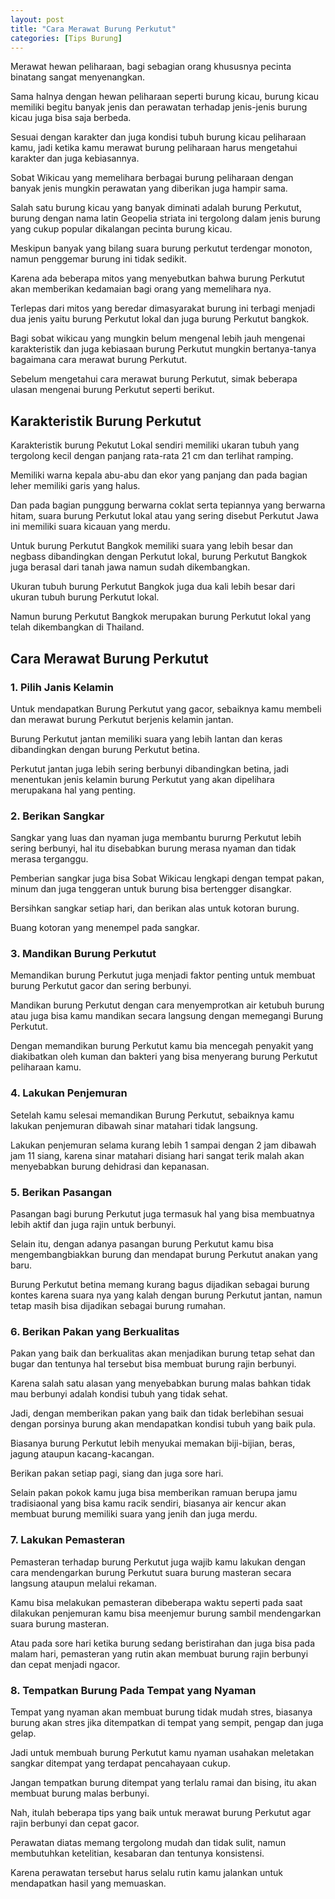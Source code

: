 ```yaml
---
layout: post
title: "Cara Merawat Burung Perkutut"
categories: [Tips Burung]
---
```


Merawat hewan peliharaan, bagi sebagian orang khususnya pecinta binatang sangat menyenangkan.

Sama halnya dengan hewan peliharaan seperti burung kicau, burung kicau memiliki begitu banyak jenis dan perawatan terhadap jenis-jenis burung kicau juga bisa saja berbeda.

Sesuai dengan karakter dan juga kondisi tubuh burung kicau peliharaan kamu, jadi ketika kamu merawat burung peliharaan harus mengetahui karakter dan juga kebiasannya.

Sobat Wikicau yang memelihara berbagai burung peliharaan dengan banyak jenis mungkin perawatan yang diberikan juga hampir sama.

Salah satu burung kicau yang banyak diminati adalah burung Perkutut, burung dengan nama latin Geopelia striata ini tergolong dalam jenis burung yang cukup popular dikalangan pecinta burung kicau.

Meskipun banyak yang bilang suara burung perkutut terdengar monoton, namun penggemar burung ini tidak sedikit.

Karena ada beberapa mitos yang menyebutkan bahwa burung Perkutut akan memberikan kedamaian bagi orang yang memelihara nya.

Terlepas dari mitos yang beredar dimasyarakat burung ini terbagi menjadi dua jenis yaitu burung Perkutut lokal dan juga burung Perkutut bangkok.

Bagi sobat wikicau yang mungkin belum mengenal lebih jauh mengenai karakteristik dan juga kebiasaan burung Perkutut mungkin bertanya-tanya bagaimana cara merawat burung Perkutut.

Sebelum mengetahui cara merawat burung Perkutut, simak beberapa ulasan mengenai burung Perkutut seperti berikut.

## Karakteristik Burung Perkutut

Karakteristik burung Pekutut Lokal sendiri memiliki ukaran tubuh yang tergolong kecil dengan panjang rata-rata 21 cm dan terlihat ramping.

Memiliki warna kepala abu-abu dan ekor yang panjang dan pada bagian leher memiliki garis yang halus.

Dan pada bagian punggung berwarna coklat serta tepiannya yang berwarna hitam, suara burung Perkutut lokal atau yang sering disebut Perkutut Jawa ini memiliki suara kicauan yang merdu.

Untuk burung Perkutut Bangkok memiliki suara yang lebih besar dan negbass dibandingkan dengan Perkutut lokal, burung Perkutut Bangkok juga berasal dari tanah jawa namun sudah dikembangkan.

Ukuran tubuh burung Perkutut Bangkok juga dua kali lebih besar dari ukuran tubuh burung Perkutut lokal.

Namun burung Perkutut Bangkok merupakan burung Perkutut lokal yang telah dikembangkan di Thailand.

## Cara Merawat Burung Perkutut

### 1. Pilih Janis Kelamin

Untuk mendapatkan Burung Perkutut yang gacor, sebaiknya kamu membeli dan merawat burung Perkutut berjenis kelamin jantan.

Burung Perkutut jantan memiliki suara yang lebih lantan dan keras dibandingkan dengan burung Perkutut betina.

Perkutut jantan juga lebih sering berbunyi dibandingkan betina, jadi menentukan jenis kelamin burung Perkutut yang akan dipelihara merupakana hal yang penting.

### 2. Berikan Sangkar

Sangkar yang luas dan nyaman juga membantu bururng Perkutut lebih sering berbunyi, hal itu disebabkan burung merasa nyaman dan tidak merasa terganggu.

Pemberian sangkar juga bisa Sobat Wikicau lengkapi dengan tempat pakan, minum dan juga tenggeran untuk burung bisa bertengger disangkar.

Bersihkan sangkar setiap hari, dan berikan alas untuk kotoran burung.

Buang kotoran yang menempel pada sangkar.

### 3. Mandikan Burung Perkutut

Memandikan burung Perkutut juga menjadi faktor penting untuk membuat burung Perkutut gacor dan sering berbunyi.

Mandikan burung Perkutut dengan cara menyemprotkan air ketubuh burung atau juga bisa kamu mandikan secara langsung dengan memegangi Burung Perkutut.

Dengan memandikan burung Perkutut kamu bia mencegah penyakit yang diakibatkan oleh kuman dan bakteri yang bisa menyerang burung Perkutut peliharaan kamu.

### 4. Lakukan Penjemuran

Setelah kamu selesai memandikan Burung Perkutut, sebaiknya kamu lakukan penjemuran dibawah sinar matahari tidak langsung.

Lakukan penjemuran selama kurang lebih 1 sampai dengan 2 jam dibawah jam 11 siang, karena sinar matahari disiang hari sangat terik malah akan menyebabkan burung dehidrasi dan kepanasan.

### 5. Berikan Pasangan

Pasangan bagi burung Perkutut juga termasuk hal yang bisa membuatnya lebih aktif dan juga rajin untuk berbunyi.

Selain itu, dengan adanya pasangan burung Perkutut kamu bisa mengembangbiakkan burung dan mendapat burung Perkutut anakan yang baru.

Burung Perkutut betina memang kurang bagus dijadikan sebagai burung kontes karena suara nya yang kalah dengan burung Perkutut jantan, namun tetap masih bisa dijadikan sebagai burung rumahan.

### 6. Berikan Pakan yang Berkualitas

Pakan yang baik dan berkualitas akan menjadikan burung tetap sehat dan bugar dan tentunya hal tersebut bisa membuat burung rajin berbunyi.

Karena salah satu alasan yang menyebabkan burung malas bahkan tidak mau berbunyi adalah kondisi tubuh yang tidak sehat.

Jadi, dengan memberikan pakan yang baik dan tidak berlebihan sesuai dengan porsinya burung akan mendapatkan kondisi tubuh yang baik pula.

Biasanya burung Perkutut lebih menyukai memakan biji-bijian, beras, jagung ataupun kacang-kacangan.

Berikan pakan setiap pagi, siang dan juga sore hari.

Selain pakan pokok kamu juga bisa memberikan ramuan berupa jamu tradisiaonal yang bisa kamu racik sendiri, biasanya air kencur akan membuat burung memiliki suara yang jenih dan juga merdu.

### 7. Lakukan Pemasteran

Pemasteran terhadap burung Perkutut juga wajib kamu lakukan dengan cara mendengarkan burung Perkutut suara burung masteran secara langsung ataupun melalui rekaman.

Kamu bisa melakukan pemasteran dibeberapa waktu seperti pada saat dilakukan penjemuran kamu bisa meenjemur burung sambil mendengarkan suara burung masteran.

Atau pada sore hari ketika burung sedang beristirahan dan juga bisa pada malam hari, pemasteran yang rutin akan membuat burung rajin berbunyi dan cepat menjadi ngacor.

### 8. Tempatkan Burung Pada Tempat yang Nyaman

Tempat yang nyaman akan membuat burung tidak mudah stres, biasanya burung akan stres jika ditempatkan di tempat yang sempit, pengap dan juga gelap.

Jadi untuk membuah burung Perkutut kamu nyaman usahakan meletakan sangkar ditempat yang terdapat pencahayaan cukup.

Jangan tempatkan burung ditempat yang terlalu ramai dan bising, itu akan membuat burung malas berbunyi.

Nah, itulah beberapa tips yang baik untuk merawat burung Perkutut agar rajin berbunyi dan cepat gacor.

Perawatan diatas memang tergolong mudah dan tidak sulit, namun membutuhkan ketelitian, kesabaran dan tentunya konsistensi.

Karena perawatan tersebut harus selalu rutin kamu jalankan untuk mendapatkan hasil yang memuaskan.